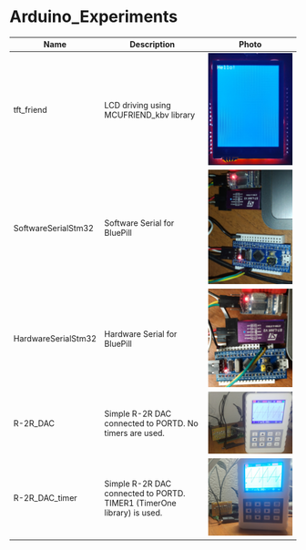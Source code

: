# Arduino_Experiments

| Name | Description | Photo |
| ------ | ------ | ------ |
| tft_friend | LCD driving using MCUFRIEND_kbv library | ![tft_friend](/images/tft_friend.jpg)|
| SoftwareSerialStm32 | Software Serial for BluePill | ![SoftwareSerialStm32](/images/SoftwareSerialStm32.jpg)|
| HardwareSerialStm32 | Hardware Serial for BluePill | ![HardwareSerialStm32](/images/HardwareSerialStm32.jpg)|
| R-2R_DAC | Simple R-2R DAC connected to PORTD. No timers are used.| ![R-2R_DAC](/images/DAC.jpg)|
| R-2R_DAC_timer | Simple R-2R DAC connected to PORTD. TIMER1 (TimerOne library) is used.| ![R-2R_DAC_timer](/images/DAC_timer.jpg)|

